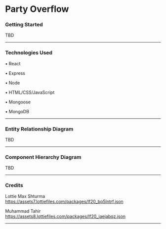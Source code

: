 # Party Overflow

### Getting Started

TBD

---

### Technologies Used

• React

• Express

• Node

• HTML/CSS/JavaScript

• Mongoose

• MongoDB

---

### Entity Relationship Diagram

TBD

---

### Component Hierarchy Diagram

TBD

---

### Credits


Lottie
Max Shturma
https://assets7.lottiefiles.com/packages/lf20_bp5lntrf.json


Muhammad Tahir
https://assets8.lottiefiles.com/packages/lf20_jaejabqz.json

---











